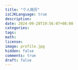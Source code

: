 ```yaml
---
title: "个人简历"
isCJKLanguage: true
description: 
date: 2024-09-28T19:56:07+08:00
categories:
tags:
math: 
license: 
image: profile.jpg
hidden: false
comments: true
draft: false
---
```


